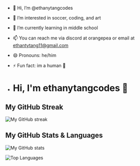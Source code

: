 - 👋 Hi, I’m @ethanytangcodes
- 👀 I’m interested in soccer, coding, and art
- 🌱 I’m currently learning in middle school 
- 📫 You can reach me via discord at orangepea or email at ethantytang11@gmail.com
- 😄 Pronouns: he/him
- ⚡ Fun fact: im a human 🤯

- # Hi, I'm ethanytangcodes 👋

## My GitHub Streak
![My GitHub streak](https://github-readme-streak-stats.herokuapp.com/?user=ethanytangcodes&theme=dark)

## My GitHub Stats & Languages
![My GitHub stats](https://github-readme-stats.vercel.app/api?username=ethanytangcodes&show_icons=true&theme=dark)

![Top Languages](https://github-readme-stats.vercel.app/api/top-langs/?username=YourUserName&layout=compact&theme=dark)
 

<!---
ethanytangcodes/ethanytangcodes is a ✨ special ✨ repository because its `README.md` (this file) appears on your GitHub profile.
You can click the Preview link to take a look at your changes.
--->
